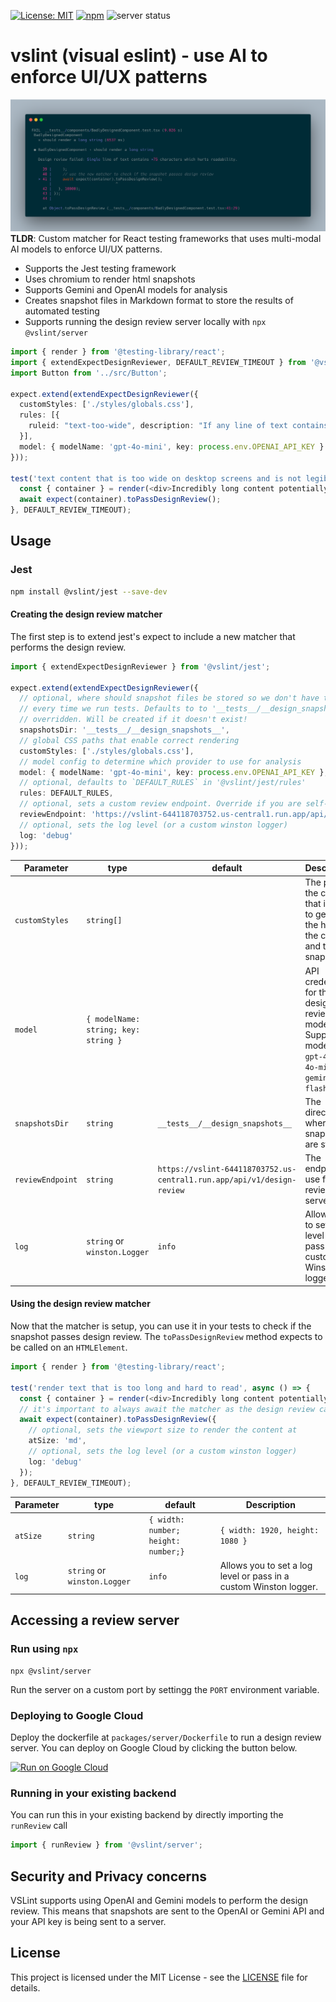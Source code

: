 [![License: MIT](https://img.shields.io/badge/License-MIT-yellow.svg)](https://opensource.org/licenses/MIT)
[![npm](https://img.shields.io/npm/v/@vslint/jest)](https://www.npmjs.com/package/@vslint/jest)
![server status](https://github.com/leohentschker/vslint/actions/workflows/ci.yml/badge.svg?branch=main)

# vslint (visual eslint) - use AI to enforce UI/UX patterns
![Sample test output showing design review feedback](./assets/sample_test_output.png)
**TLDR**: Custom matcher for React testing frameworks that uses multi-modal AI models to enforce UI/UX patterns.
* Supports the Jest testing framework
* Uses chromium to render html snapshots
* Supports Gemini and OpenAI models for analysis
* Creates snapshot files in Markdown format to store the results of automated testing
* Supports running the design review server locally with `npx @vslint/server`

```typescript
import { render } from '@testing-library/react';
import { extendExpectDesignReviewer, DEFAULT_REVIEW_TIMEOUT } from '@vslint/jest';
import Button from '../src/Button';

expect.extend(extendExpectDesignReviewer({
  customStyles: ['./styles/globals.css'],
  rules: [{
    ruleid: "text-too-wide", description: "If any line of text contains more than 75 characters, mark it as true; otherwise, mark it as false.",
  }],
  model: { modelName: 'gpt-4o-mini', key: process.env.OPENAI_API_KEY }
}));

test('text content that is too wide on desktop screens and is not legible', async () => {
  const { container } = render(<div>Incredibly long content potentially too long. Human readability is best at a maximum of 75 characters</div>);
  await expect(container).toPassDesignReview();
}, DEFAULT_REVIEW_TIMEOUT);
```

## Usage
### Jest
```bash
npm install @vslint/jest --save-dev
```

#### Creating the design review matcher
The first step is to extend jest's expect to include a new matcher that performs the design review.
```typescript
import { extendExpectDesignReviewer } from '@vslint/jest';

expect.extend(extendExpectDesignReviewer({
  // optional, where should snapshot files be stored so we don't have to call the model again
  // every time we run tests. Defaults to to '__tests__/__design_snapshots__', but can can be
  // overridden. Will be created if it doesn't exist!
  snapshotsDir: '__tests__/__design_snapshots__',
  // global CSS paths that enable correct rendering
  customStyles: ['./styles/globals.css'],
  // model config to determine which provider to use for analysis
  model: { modelName: 'gpt-4o-mini', key: process.env.OPENAI_API_KEY },
  // optional, defaults to `DEFAULT_RULES` in '@vslint/jest/rules'
  rules: DEFAULT_RULES,
  // optional, sets a custom review endpoint. Override if you are self-hosting a review server
  reviewEndpoint: 'https://vslint-644118703752.us-central1.run.app/api/v1/design-review',
  // optional, sets the log level (or a custom winston logger)
  log: 'debug'
}));
```
| Parameter                | type     | default                  | Description
| ------------------------ | -------- | ------------------------ | -------------------------------------------------------------------------------------------------------------------------- |
| `customStyles`                  | `string[]`   |                          | The path to the css file that is used to generate the hash of the css file and the snapshot.
| `model`                    | `{ modelName: string; key: string }`  |         | API credentials for the design review model. Supported models are `gpt-4o`, `gpt-4o-mini` and `gemini-1.5-flash`
| `snapshotsDir`             | `string`   |  `__tests__/__design_snapshots__`        | The directory where the snapshots are stored.
| `reviewEndpoint`          | `string`   | `https://vslint-644118703752.us-central1.run.app/api/v1/design-review` | The endpoint to use for the review server.
| `log`                     | `string` or `winston.Logger`  | `info`                    | Allows you to set a log level or pass in a custom Winston logger.

#### Using the design review matcher
Now that the matcher is setup, you can use it in your tests to check if the snapshot passes design review. The `toPassDesignReview` method expects to be called on an `HTMLElement`.
```typescript
import { render } from '@testing-library/react';

test('render text that is too long and hard to read', async () => {
  const { container } = render(<div>Incredibly long content potentially too long. Human readability is best at a maximum of 75 characters</div>);
  // it's important to always await the matcher as the design review call is asynchronous
  await expect(container).toPassDesignReview({
    // optional, sets the viewport size to render the content at
    atSize: 'md',
    // optional, sets the log level (or a custom winston logger)
    log: 'debug'
  });
}, DEFAULT_REVIEW_TIMEOUT);
```

| Parameter                | type     | default                  | Description
| ------------------------ | -------- | ------------------------ | -------------------------------------------------------------------------------------------------------------------------- |
| `atSize`                  | `string` | `{ width: number; height: number;}`   | `{ width: 1920, height: 1080 }`                    | The viewport size to render the content at. Can be `full-screen`, `mobile`, `tablet`, `sm`, `md`, `lg`, `xl`, `2xl`, `3xl`
| `log`                     | `string` or `winston.Logger`  | `info`                    | Allows you to set a log level or pass in a custom Winston logger.

## Accessing a review server
### Run using `npx`
```
npx @vslint/server
```
Run the server on a custom port by settingg the `PORT` environment variable.

### Deploying to Google Cloud
Deploy the dockerfile at `packages/server/Dockerfile` to run a design review server. You can deploy on Google Cloud by clicking the button below.


[![Run on Google Cloud](https://deploy.cloud.run/button.svg)](https://deploy.cloud.run?git_repo=https://github.com/leohentschker/vslint&revision=main&dir=packages/server)

### Running in your existing backend
You can run this in your existing backend by directly importing the `runReview` call
```typescript
import { runReview } from '@vslint/server';
```

## Security and Privacy concerns
VSLint supports using OpenAI and Gemini models to perform the design review. This means that snapshots are sent to the OpenAI or Gemini API and your API key is being sent to a server.

## License
This project is licensed under the MIT License - see the [LICENSE](LICENSE) file for details.
